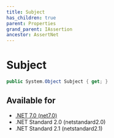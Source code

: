 ```yaml
---
title: Subject
has_children: true
parent: Properties
grand_parent: IAssertion
ancestor: AssertNet
---
```

# Subject

```csharp
public System.Object Subject { get; }
```



## Available for
- [.NET 7.0 (net7.0)](https://versionsof.net/core/7.0/)
- .NET Standard 2.0 (netstandard2.0)
- .NET Standard 2.1 (netstandard2.1)
